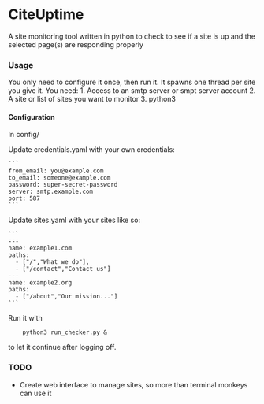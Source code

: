 # CiteUptime

A site monitoring tool written in python to check to see if a site is up and the selected page(s) are responding properly

### Usage
You only need to configure it once, then run it. It spawns one thread per site you give it.
You need: 
    1. Access to an smtp server or smpt server account
    2. A site or list of sites you want to monitor
    3. python3

#### Configuration
In config/

Update credentials.yaml with your own credentials:

    ```
    from_email: you@example.com
    to_email: someone@example.com
    password: super-secret-password
    server: smtp.example.com
    port: 587
    ```

Update sites.yaml with your sites like so:

    ```
    ---
    name: example1.com
    paths: 
      - ["/","What we do"], 
      - ["/contact","Contact us"]
    ---
    name: example2.org
    paths: 
      - ["/about","Our mission..."]
    ```

Run it with 
```
    python3 run_checker.py &
```

to let it continue after logging off.

### TODO
- Create web interface to manage sites, so more than terminal monkeys can use it
